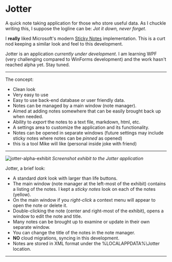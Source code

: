 # Jotter
A quick note taking application for those who store useful data. As I chuckle writing this, I suppose the logline can be: _Jot it down, never forget_. 

I **really** liked Microsoft's modern [Sticky Notes][sticky_notes_url] implementation. This is a curt nod keeping a similar look and feel to this development. 

Jotter is an application *currently under development*.  I am learning WPF (very challenging compared to WinForms development) and the work hasn't reached alpha yet. Stay tuned.

---

The concept:

- Clean look
- Very easy to use
- Easy to use back-end database or user friendly data.
- Notes can be managed by a main window (note manager).
- Aimed at adding notes somewhere that can be easily brought back up when needed.
- Ability to _export_ the notes to a text file, markdown, html, etc. 
- A settings area to customize the application and its  functionality.
- Notes can be opened in separate windows (future settings may include sticky notes where notes can be _pinned_ as opened)
- this is a tool Mike will like (personal inside joke with friend)

---

![jotter-alpha-exhibit][jotter-alpha-exhibit-hr6uf]
_Screenshot exhibit to the Jotter application_

Jotter, a brief look:

- A standard _dark_ look with larger than life buttons.
- The main window (note manager at the left-most of the exhibit) contains a listing of the notes. I kept a _sticky notes_ look on each of the notes (yellow). 
- On the main window if you _right-click_ a context menu will appear to open the note or delete it. 
- Double-clicking the note (center and right-most of the exhibit), opens a window to edit the note and title.
- Many notes can be brought up to examine or update in their own separate window.
- You can change the title of the notes in the note manager.
- **NO** cloud migrations, syncing in this development. 
- Notes are stored in XML format under the %LOCALAPPDATA%\Jotter location.

---





[sticky_notes_url]: https://apps.microsoft.com/detail/9nblggh4qghw

[jotter-alpha-exhibit-hr6uf]:
./NoBuild/img/Jotter-alpha-screenshot.png